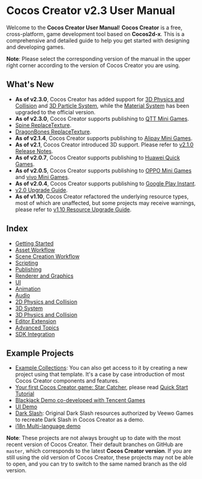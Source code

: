 # Cocos Creator v2.3 User Manual

Welcome to the **Cocos Creator User Manual**! **Cocos Creator** is a free, cross-platform, game development tool based on **Cocos2d-x**. This is a comprehensive and detailed guide to help you get started with designing and developing games.

**Note**: Please select the corresponding version of the manual in the upper right corner according to the version of Cocos Creator you are using.

## What's New

- **As of v2.3.0**, Cocos Creator has added support for [3D Physics and Collision](physics-3d/index.md) and [3D Particle System](3d/particle-system-3d.md), while the [Material System](render/index.md) has been upgraded to the official version.
- **As of v2.3.0**, Cocos Creator supports publishing to [QTT Mini Games](publish/publish-qutoutiao-mini-games.md).
- [Spine ReplaceTexture](components/spine.md#spine-replacetexture).
- [DragonBones ReplaceTexture](components/dragonbones.md).
- **As of v2.1.4**, Cocos Creator supports publishing to [Alipay Mini Games](publish/publish-alipay-mini-games.md).
- **As of v2.1**, Cocos Creator introduced 3D support. Please refer to [v2.1.0 Release Notes](release-notes/upgrade-guide-v2.1.md).
- **As of v2.0.7**, Cocos Creator supports publishing to [Huawei Quick Games](publish/publish-huawei-quick-games.md).
- **As of v2.0.5**, Cocos Creator supports publishing to [OPPO Mini Games](publish/publish-oppo-instant-games.md) and [vivo Mini Games](publish/publish-vivo-instant-games.md).
- **As of v2.0.4**, Cocos Creator supports publishing to [Google Play Instant](publish/publish-android-instant.md).
- [v2.0 Upgrade Guide](release-notes/upgrade-guide-v2.0.md).
- **As of v1.10**, Cocos Creator refactored the underlying resource types, most of which are unaffected, but some projects may receive warnings, please refer to [v1.10 Resource Upgrade Guide](release-notes/raw-asset-migration.md).

## Index

- [Getting Started](getting-started/index.md)
- [Asset Workflow](asset-workflow/index.md)
- [Scene Creation Workflow](content-workflow/index.md)
- [Scripting](scripting/index.md)
- [Publishing](publish/index.md)
- [Renderer and Graphics](render/index.md)
- [UI](ui/index.md)
- [Animation](animation/index.md)
- [Audio](audio/index.md)
- [2D Physics and Collision](physics/index.md)
- [3D System](3d/index.md)
- [3D Physics and Collision](physics-3d/index.md)
- [Editor Extension](extension/index.md)
- [Advanced Topics](advanced-topics/index.md)
- [SDK Integration](sdk/index.md)

## Example Projects

- [Example Collections](https://github.com/cocos-creator/example-cases): You can also get access to it by creating a new project using that template. It's a case by case introduction of most Cocos Creator components and features.
- [Your first Cocos Creator game: Star Catcher](https://github.com/cocos-creator/tutorial-first-game), please read [Quick Start Tutorial](getting-started/quick-start.md)
- [Blackjack Demo co-developed with Tencent Games](https://github.com/cocos-creator/tutorial-blackjack)
- [UI Demo](https://github.com/cocos-creator/demo-ui)
- [Dark Slash](https://github.com/cocos-creator/tutorial-dark-slash): Original Dark Slash resources authorized by Veewo Games to recreate Dark Slash in Cocos Creator as a demo.
- [i18n Multi-language demo](https://github.com/nantas/demo-i18n)

**Note**: These projects are not always brought up to date with the most recent version of Cocos Creator. Their default branches on GitHub are `master`, which corresponds to the latest **Cocos Creator version**. If you are still using the old version of Cocos Creator, these projects may not be able to open, and you can try to switch to the same named branch as the old version.
